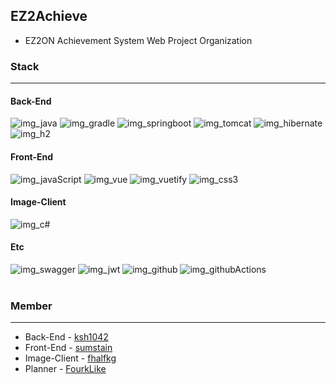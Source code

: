 ## EZ2Achieve
- EZ2ON Achievement System Web Project Organization
### Stack
---
#### Back-End
![img_java](https://img.shields.io/badge/java&nbsp;11-007396?style=for-the-badge&logo=java&logoColor=white)
![img_gradle](https://img.shields.io/badge/gradle-02303A?style=for-the-badge&logo=gradle&logoColor=white)
![img_springboot](https://img.shields.io/badge/spring&nbsp;boot-6DB33F?style=for-the-badge&logo=springboot&logoColor=white)
![img_tomcat](https://img.shields.io/badge/apache&nbsp;tomcat-F8DC75?style=for-the-badge&logo=apachetomcat&logoColor=black)
![img_hibernate](https://img.shields.io/badge/hibernate-59666C?style=for-the-badge&logo=hibernate&logoColor=white)
![img_h2](https://img.shields.io/badge/H2&nbsp;DB-113348?style=for-the-badge&logo=h2&logoColor=white)
#### Front-End
![img_javaScript](https://img.shields.io/badge/java&nbsp;script-f7df1e?style=for-the-badge&logo=javascript&logoColor=black)
![img_vue](https://img.shields.io/badge/vue.js-4FC08DF?style=for-the-badge&logo=vue.js&logoColor=white)
![img_vuetify](https://img.shields.io/badge/vuetify-1867C0?style=for-the-badge&logo=vuetify&logoColor=white)
![img_css3](https://img.shields.io/badge/css3-1572B6?style=for-the-badge&logo=css3&logoColor=white)
#### Image-Client
![img_c#](https://img.shields.io/badge/C&#65283;-612473?style=for-the-badge&logo=csharp&logoColor=white)
#### Etc
![img_swagger](https://img.shields.io/badge/swagger-85EA2D?style=for-the-badge&logo=swagger&logoColor=black)
![img_jwt](https://img.shields.io/badge/JSON&nbsp;Web&nbsp;Tokens-000000?style=for-the-badge&logo=jsonwebtokens&logoColor=white)
![img_github](https://img.shields.io/badge/github-181717?style=for-the-badge&logo=github&logoColor=white)
![img_githubActions](https://img.shields.io/badge/github&nbsp;action-2088FF?style=for-the-badge&logo=githubactions&logoColor=white)
<br><br>
### Member
---
- Back-End - [ksh1042](https://github.com/ksh1042)
- Front-End - [sumstain](https://github.com/sumstain)
- Image-Client - [fhalfkg](https://github.com/fhalfkg)
- Planner - [FourkLike](https://github.com/Fourklike)
